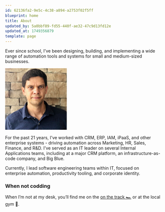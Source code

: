 ```yaml
---
id: 62136fa2-9e5c-4c38-a894-a2753f02f5ff
blueprint: home
title: About
updated_by: 5a0bbf89-fd55-440f-ae32-47c9d13fd12e
updated_at: 1749356879
template: page
---
```

Ever since school, I’ve been designing, building, and implementing a wide range of automation tools and systems for small and medium-sized businesses.

![Mikhail Kozlov](/assets/content/mikhailkozlov.jpeg)

For the past 21 years, I’ve worked with CRM, ERP, IAM, iPaaS, and other enterprise systems - driving automation across Marketing, HR, Sales, Finance, and R&D. I’ve served as an IT leader on several Internal Applications teams, including at a major CRM platform, an infrastructure-as-code company, and Big Blue.

Currently, I lead software engineering teams within IT, focused on enterprise automation, productivity tooling, and corporate identity.

### When not codding

When I’m not at my desk, you’ll find me on the [on the track 🏎](http://goo.gl/sdt8TQ) or at the local gym 💪.